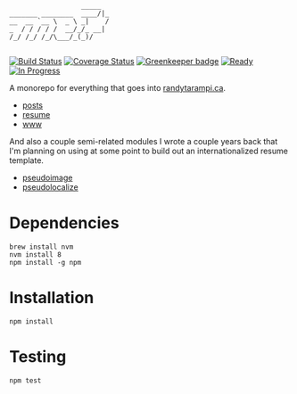 ```
                  _____  
_______ ________  ____/|_
__  __ `__ \  _ \ _|    /
_  / / / / /  __/_/_ __| 
/_/ /_/ /_/\___/_(_)/    
                         
```

[![Build Status](https://img.shields.io/travis/randytarampi/me.svg?style=flat-square)](https://travis-ci.org/randytarampi/me) [![Coverage Status](https://img.shields.io/coveralls/randytarampi/me.svg?style=flat-square)](https://coveralls.io/github/randytarampi/me?branch=master) [![Greenkeeper badge](https://badges.greenkeeper.io/randytarampi/me.svg?style=flat-square)](https://greenkeeper.io/) [![Ready](https://img.shields.io/waffle/label/randytarampi/me/ready.svg?style=flat-square&label=Ready)](http://waffle.io/randytarampi/me) [![In Progress](https://img.shields.io/waffle/label/randytarampi/me/in%20progress.svg?style=flat-square&label=In%20Progress)](http://waffle.io/randytarampi/me) 

A monorepo for everything that goes into [randytarampi.ca](http://www.randytarampi.ca).

- [posts](packages/posts)
- [resume](packages/resume)
- [www](packages/www)

And also a couple semi-related modules I wrote a couple years back that I'm planning on using at some point to build out an internationalized resume template.

- [pseudoimage](packages/pseudoimage)
- [pseudolocalize](packages/pseudolocalize)

# Dependencies
```
brew install nvm
nvm install 8
npm install -g npm
```

# Installation

```
npm install
```

# Testing

```
npm test
```
